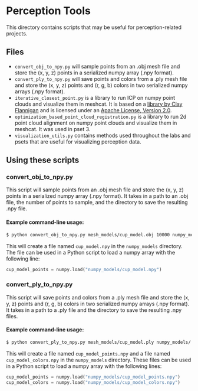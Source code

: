 # Perception Tools

This directory contains scripts that may be useful for perception-related projects.

## Files

- `convert_obj_to_npy.py` will sample points from an .obj mesh file and store 
the (x, y, z) points in a serialized numpy array (.npy format).
- `convert_ply_to_npy.py` will save points and colors from a .ply mesh file 
and store the (x, y, z) points and (r, g, b) colors in two serialized numpy 
arrays (.npy format).
- `iterative_closest_point.py` is a library to run ICP on numpy point clouds 
and visualize them in meshcat. It is based on a [library by Clay Flannigan](
https://github.com/ClayFlannigan/icp) and is licensed under an [Apache License,
Version 2.0](http://www.apache.org/licenses/LICENSE-2.0).
- `optimization_based_point_cloud_registration.py` is a library to run 2d point 
cloud alignment on numpy point clouds and visualize them in meshcat. It was 
used in pset 3.
- `visualization_utils.py` contains methods used throughout the labs and psets 
that are useful for visualizing perception data.

## Using these scripts

### convert\_obj\_to\_npy.py

This script will sample points from an .obj mesh file and store the (x, y, z) 
points in a serialized numpy array (.npy format). It takes in a path to an 
.obj file, the number of points to sample, and the directory to save the 
resulting .npy file.

#### Example command-line usage:

```sh
$ python convert_obj_to_npy.py mesh_models/cup_model.obj 10000 numpy_models/
```
This will create a file named `cup_model.npy` in the `numpy_models` directory. 
The file can be used in a Python script to load a numpy array with the following 
line:

```py
cup_model_points = numpy.load("numpy_models/cup_model.npy")
```

### convert\_ply\_to\_npy.py

This script will save points and colors from a .ply mesh file and store the 
(x, y, z) points and (r, g, b) colors in two serialized numpy arrays (.npy 
format). It takes in a path to a .ply file and the directory to save the 
resulting .npy files.

#### Example command-line usage:

```sh
$ python convert_ply_to_npy.py mesh_models/cup_model.ply numpy_models/
```
This will create a file named `cup_model_points.npy` and a file named 
`cup_model_colors.npy` in the `numpy_models` directory. These files can be 
used in a Python script to load a numpy array with the following lines:

```py
cup_model_points = numpy.load("numpy_models/cup_model_points.npy")
cup_model_colors = numpy.load("numpy_models/cup_model_colors.npy")
```